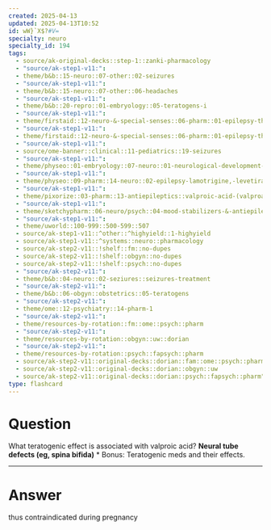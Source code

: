 ```yaml
---
created: 2025-04-13
updated: 2025-04-13T10:52
id: wW}`X$?#V=
specialty: neuro
specialty_id: 194
tags:
  - source/ak-original-decks::step-1::zanki-pharmacology
  - "source/ak-step1-v11:": 
  - theme/b&b::15-neuro::07-other::02-seizures
  - "source/ak-step1-v11:": 
  - theme/b&b::15-neuro::07-other::06-headaches
  - "source/ak-step1-v11:": 
  - theme/b&b::20-repro::01-embryology::05-teratogens-i
  - "source/ak-step1-v11:": 
  - theme/firstaid::12-neuro-&-special-senses::06-pharm::01-epilepsy-therapy
  - "source/ak-step1-v11:": 
  - theme/firstaid::12-neuro-&-special-senses::06-pharm::01-epilepsy-therapy::valproic-acid
  - "source/ak-step1-v11:": 
  - source/ome-banner::clinical::11-pediatrics::19-seizures
  - "source/ak-step1-v11:": 
  - theme/physeo::01-embryology::07-neuro::01-neurological-development-&-neural-tube-defects
  - "source/ak-step1-v11:": 
  - theme/physeo::09-pharm::14-neuro::02-epilepsy-lamotrigine,-levetiracetam,-topiramate-and-valproic-acid
  - "source/ak-step1-v11:": 
  - theme/pixorize::03-pharm::13-antiepileptics::valproic-acid-(valproate)
  - "source/ak-step1-v11:": 
  - theme/sketchypharm::06-neuro/psych::04-mood-stabilizers-&-antiepileptic-drugs::03-valproate,-topiramate,-lamotrigine,-levetiracetam
  - "source/ak-step1-v11:": 
  - theme/uworld::100-999::500-599::507
  - source/ak-step1-v11::^other::^highyield::1-highyield
  - source/ak-step1-v11::^systems::neuro::pharmacology
  - source/ak-step2-v11::!shelf::fm::no-dupes
  - source/ak-step2-v11::!shelf::obgyn::no-dupes
  - source/ak-step2-v11::!shelf::psych::no-dupes
  - "source/ak-step2-v11:": 
  - theme/b&b::04-neuro::02-seziures::seizures-treatment
  - "source/ak-step2-v11:": 
  - theme/b&b::06-obgyn::obstetrics::05-teratogens
  - "source/ak-step2-v11:": 
  - theme/ome::12-psychiatry::14-pharm-1
  - "source/ak-step2-v11:": 
  - theme/resources-by-rotation::fm::ome::psych::pharm
  - "source/ak-step2-v11:": 
  - theme/resources-by-rotation::obgyn::uw::dorian
  - "source/ak-step2-v11:": 
  - theme/resources-by-rotation::psych::fapsych::pharm
  - source/ak-step2-v11::original-decks::dorian::fam::ome::psych::pharm
  - source/ak-step2-v11::original-decks::dorian::obgyn::uw
  - source/ak-step2-v11::original-decks::dorian::psych::fapsych::pharm"
type: flashcard
---
```


# Question
What teratogenic effect is associated with valproic acid?    **Neural tube defects (eg, spina bifida)**   * Bonus: Teratogenic meds and their effects.

---

# Answer
thus contraindicated during pregnancy